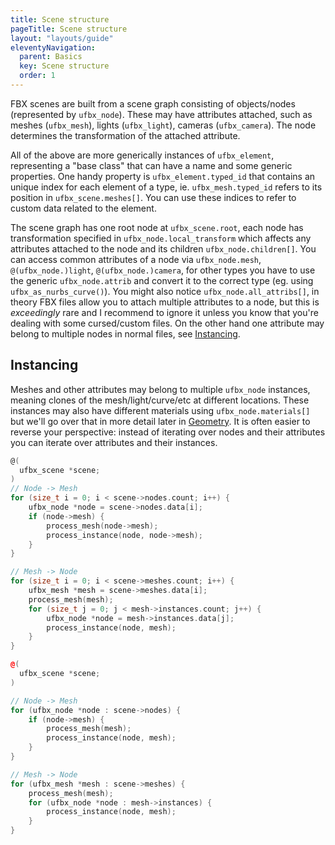 ```yaml
---
title: Scene structure
pageTitle: Scene structure
layout: "layouts/guide"
eleventyNavigation:
  parent: Basics
  key: Scene structure
  order: 1
---
```


FBX scenes are built from a scene graph consisting of objects/nodes (represented by `ufbx_node`).
These may have attributes attached, such as meshes (`ufbx_mesh`), lights (`ufbx_light`), cameras (`ufbx_camera`).
The node determines the transformation of the attached attribute.

All of the above are more generically instances of `ufbx_element`, representing a "base class" that can have a name
and some generic properties. One handy property is `ufbx_element.typed_id` that contains an unique index for each
element of a type, ie. `ufbx_mesh.typed_id` refers to its position in `ufbx_scene.meshes[]`. You can use these indices
to refer to custom data related to the element.

The scene graph has one root node at `ufbx_scene.root`, each node has transformation specified in `ufbx_node.local_transform`
which affects any attributes attached to the node and its children `ufbx_node.children[]`. You can access common attributes
of a node via `ufbx_node.mesh`, `@(ufbx_node.)light`, `@(ufbx_node.)camera`, for other types you have to use the generic
`ufbx_node.attrib` and convert it to the correct type (eg. using `ufbx_as_nurbs_curve()`). You might also notice `ufbx_node.all_attribs[]`,
in theory FBX files allow you to attach multiple attributes to a node, but this is *exceedingly* rare and I recommend to ignore it unless
you know that you're dealing with some cursed/custom files. On the other hand one attribute may belong to multiple nodes in normal files,
see [Instancing](#Instancing).

## Instancing

Meshes and other attributes may belong to multiple `ufbx_node` instances, meaning clones of the mesh/light/curve/etc at different locations.
These instances may also have different materials using `ufbx_node.materials[]` but we'll go over that in more detail later in [Geometry](/guide/basics/geometry).
It is often easier to reverse your perspective: instead of iterating over nodes and their attributes you can iterate over attributes and their instances.

```c
@(
  ufbx_scene *scene;
)
// Node -> Mesh
for (size_t i = 0; i < scene->nodes.count; i++) {
    ufbx_node *node = scene->nodes.data[i];
    if (node->mesh) {
        process_mesh(node->mesh);
        process_instance(node, node->mesh);
    }
}

// Mesh -> Node
for (size_t i = 0; i < scene->meshes.count; i++) {
    ufbx_mesh *mesh = scene->meshes.data[i];
    process_mesh(mesh);
    for (size_t j = 0; j < mesh->instances.count; j++) {
        ufbx_node *node = mesh->instances.data[j];
        process_instance(node, mesh);
    }
}
```

```cpp
@(
  ufbx_scene *scene;
)

// Node -> Mesh
for (ufbx_node *node : scene->nodes) {
    if (node->mesh) {
        process_mesh(mesh);
        process_instance(node, mesh);
    }
}

// Mesh -> Node
for (ufbx_mesh *mesh : scene->meshes) {
    process_mesh(mesh);
    for (ufbx_node *node : mesh->instances) {
        process_instance(node, mesh);
    }
}
```

<!-- OLD

## Elements

A `ufbx_scene` consists of multiple **elements**[^1]: Meshes, materials, animated properties, etc. are all represented as elements.

You can access all the elements of a scene through `ufbx_scene.elements` and more conveniently through typed lists of
elements such as `ufbx_scene.meshes`. Each element stores it's index in the shared list (`ufbx_element.element_id`) and
in the per-type list (`ufbx_element.typed_id`), these indices are stable when loading the _same_[^2] file multiple times.

[^1]: FBX calls these "objects", but ufbx uses "element" to avoid confusion with 3D objects.

[^2]: The indices may change between multiple re-exports of the same file!

### Overview of element types

Here's a preview of all supported element types in ufbx. We will go over these in detail later so feel free to skim
the list to get a feel of what is possible.

- <strong>Scene hierarchy</strong>
  - Object&emsp;`ufbx_node`
- <strong>Node attachments</strong>
  - Mesh geometry&emsp;`ufbx_mesh`
  - Light source&emsp;`ufbx_light`
  - Camera&emsp;`ufbx_camera`
  - Bone&emsp;`ufbx_bone`
  - Empty / Null&emsp;`ufbx_empty`&ensp;`ufbx_marker`
  - Curves&emsp;`ufbx_line_curve`&ensp;`ufbx_nurbs_curve`
  - Surfaces&emsp;`ufbx_nurbs_surface`&ensp;`ufbx_nurbs_trim_surface`&ensp;`ufbx_nurbs_trim_boundary`
  - Oddities&emsp;`ufbx_procedural_geometry`&ensp;`ufbx_stereo_camera`&ensp;`ufbx_camera_switcher`&ensp;`ufbx_lod_group`
- <strong>Geometry deformers</strong>
  - Skinning&emsp;`ufbx_skin_deformer`&ensp;`ufbx_skin_cluster`
  - Blend shape&emsp;`ufbx_blend_deformer`&ensp;`ufbx_blend_channel`&ensp;`ufbx_blend_shape`
  - Geometry cache&emsp;`ufbx_cache_deformer`&ensp;`ufbx_cache_file`
- <strong>Shading</strong>
  - Material&emsp;`ufbx_material`
  - Texture&emsp;`ufbx_texture`&ensp;`ufbx_video`
  - Shading model&emsp;`ufbx_shader`&ensp;`ufbx_shader_binding`
- <strong>Animation</strong>
  - Stack / Take&emsp;`ufbx_anim_stack`
  - Layer&emsp;`ufbx_anim_layer`
  - Curves&emsp;`ufbx_anim_value`&ensp;`ufbx_anim_curve`
- <strong>Authoring</strong>
  - Collections&emsp;`ufbx_display_layer`&ensp;`ufbx_selection_set`&ensp;`ufbx_selection_node`
  - Constraints / Rigging&emsp;`ufbx_character`&ensp;`ufbx_constraint`&ensp;`ufbx_pose`
  - Metadata&emsp;`ufbx_metadata_object`
  - Unknown&emsp;`ufbx_unknown`

## Node hierarchy

Nodes (`ufbx_node`) represent objects in the scene. By themselves they only have name and transformation but may contain
contain *attributes*, such as a mesh (`ufbx_mesh`). A node may also have child nodes that inherit the parent's transformation.
The scene contains a single root `ufbx_scene.root_node` that contains all the top-level nodes.

```c
void visit_node(ufbx_node *node)
{
    // Print the name and local position
    ufbx_vec3 pos = node->local_transform.translation;
    printf("Node %s: (%f, %f, %f)\n", node->name.data,
        pos.x, pos.y, pos.z);

    // Recursively visit the children
    for (size_t i = 0; i < node->children.count; i++) {
        ufbx_node *child = node->children.data[i];
        visit_node(child);
    }
}

ufbx_scene *scene;
visit_node(scene->root_node);
```

Alternatively we can use `ufbx_scene.nodes` that contains a flattened list of all nodes.
The nodes are sorted by depth so you can apply parent transformations without recursion!

Here's an example how to compute `ufbx_node.node_to_world`.

```c
ufbx_scene *scene;
ufbx_matrix node_to_world[128];

for (size_t i = 0; i < scene->nodes.count; i++) {
    ufbx_node *node = scene->nodes.data[i];

    // Resolve the parent transform (use identity if root)
    ufbx_matrix parent_to_world = ufbx_identity_matrix;
    if (node->parent) {
        uint32_t parent_id = node->parent->typed_id;

        // NOTE: `parent_id < i` due to nodes being sorted by depth
        parent_to_world = node_to_world[parent_id];
    }

    // NOTE: `i == node->typed_id` as that's the order we iterate in
    node_to_world[i] = ufbx_matrix_mul(&parent_to_world, &node->node_to_parent);
}
```

Transformation is represented using `ufbx_node.local_transform`

{% include "viewer.md",
  id: "blender-default",
  class: "doc-viewer doc-viewer-mid",
%}
<script>
viewerDescs["blender-default"] = {
  scene: "/static/models/blender_default_cube.fbx",
  camera: {
    yaw: 0,
    pitch: 0,
    distance: 30,
    offset: { x: 0, y: 0, z: 0 },
  },
  outliner: {
    showMaterials: true,
  },
  props: {
    show: true,
  },
}
</script>

Here is another scene you might care about_!

{% include "viewer.md",
  id: "blender-default-alt",
  class: "doc-viewer doc-viewer-mid",
%}
<script>
viewerDescs["blender-default-alt"] = {
  scene: "/static/models/blender_default_cube.fbx",
  camera: {
    yaw: 0,
    pitch: 0,
    distance: 30,
    offset: { x: 0, y: 0, z: 0 },
  },
}
</script>

HEE

{% include "viewer.md",
  id: "blender-default-alt3",
  class: "doc-viewer doc-viewer-mid",
%}
<script>
viewerDescs["blender-default-alt3"] = {
  scene: "/static/models/blender_default_cube.fbx",
  camera: {
    yaw: 0,
    pitch: 0,
    distance: 30,
    offset: { x: 0, y: 0, z: 0 },
  },
}
</script>

-->
